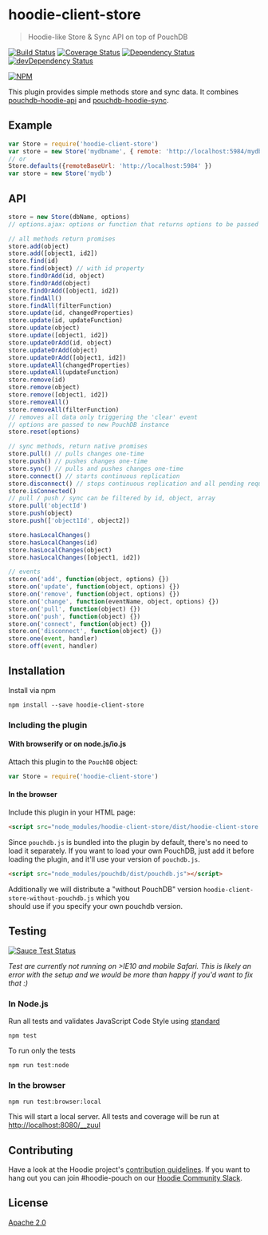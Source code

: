 # hoodie-client-store

> Hoodie-like Store & Sync API on top of PouchDB

[![Build Status](https://travis-ci.org/hoodiehq/hoodie-client-store.svg?branch=master)](https://travis-ci.org/hoodiehq/hoodie-client-store)
[![Coverage Status](https://coveralls.io/repos/hoodiehq/hoodie-client-store/badge.svg?branch=master)](https://coveralls.io/r/hoodiehq/hoodie-client-store?branch=master)
[![Dependency Status](https://david-dm.org/hoodiehq/hoodie-client-store.svg)](https://david-dm.org/hoodiehq/hoodie-client-store)
[![devDependency Status](https://david-dm.org/hoodiehq/hoodie-client-store/dev-status.svg)](https://david-dm.org/hoodiehq/hoodie-client-store#info=devDependencies)

[![NPM](https://nodei.co/npm/hoodie-client-store.png?downloads=true&downloadRank=true&stars=true)](https://nodei.co/npm/hoodie-client-store/)

This plugin provides simple methods store and
sync data. It combines [pouchdb-hoodie-api](https://github.com/hoodiehq/pouchdb-hoodie-api) and [pouchdb-hoodie-sync](https://github.com/hoodiehq/pouchdb-hoodie-sync).

## Example

```js
var Store = require('hoodie-client-store')
var store = new Store('mydbname', { remote: 'http://localhost:5984/mydbname' })
// or
Store.defaults({remoteBaseUrl: 'http://localhost:5984' })
var store = new Store('mydb')
```

## API

```js
store = new Store(dbName, options)
// options.ajax: options or function that returns options to be passed to all replications

// all methods return promises
store.add(object)
store.add([object1, id2])
store.find(id)
store.find(object) // with id property
store.findOrAdd(id, object)
store.findOrAdd(object)
store.findOrAdd([object1, id2])
store.findAll()
store.findAll(filterFunction)
store.update(id, changedProperties)
store.update(id, updateFunction)
store.update(object)
store.update([object1, id2])
store.updateOrAdd(id, object)
store.updateOrAdd(object)
store.updateOrAdd([object1, id2])
store.updateAll(changedProperties)
store.updateAll(updateFunction)
store.remove(id)
store.remove(object)
store.remove([object1, id2])
store.removeAll()
store.removeAll(filterFunction)
// removes all data only triggering the 'clear' event
// options are passed to new PouchDB instance
store.reset(options)

// sync methods, return native promises
store.pull() // pulls changes one-time
store.push() // pushes changes one-time
store.sync() // pulls and pushes changes one-time
store.connect() // starts continuous replication
store.disconnect() // stops continuous replication and all pending requests
store.isConnected()
// pull / push / sync can be filtered by id, object, array
store.pull('objectId')
store.push(object)
store.push(['object1Id', object2])

store.hasLocalChanges()
store.hasLocalChanges(id)
store.hasLocalChanges(object)
store.hasLocalChanges([object1, id2])

// events
store.on('add', function(object, options) {})
store.on('update', function(object, options) {})
store.on('remove', function(object, options) {})
store.on('change', function(eventName, object, options) {})
store.on('pull', function(object) {})
store.on('push', function(object) {})
store.on('connect', function(object) {})
store.on('disconnect', function(object) {})
store.one(event, handler)
store.off(event, handler)
```

## Installation

Install via npm

```
npm install --save hoodie-client-store
```

### Including the plugin

#### With browserify or on node.js/io.js

Attach this plugin to the `PouchDB` object:

```js
var Store = require('hoodie-client-store')
```

#### In the browser

Include this plugin in your HTML page:

```html
<script src="node_modules/hoodie-client-store/dist/hoodie-client-store.js"></script>
```

Since `pouchdb.js` is bundled into the plugin by default, there's no need to load it separately.
If you want to load your own PouchDB, just add it before loading the plugin, and it'll use your version of `pouchdb.js`.  

```html
<script src="node_modules/pouchdb/dist/pouchdb.js"></script>
```

Additionally we will distribute a "without PouchDB" version `hoodie-client-store-without-pouchdb.js` which you  
should use if you specify your own pouchdb version.

## Testing

[![Sauce Test Status](https://saucelabs.com/browser-matrix/hoodie-pouch.svg)](https://saucelabs.com/u/hoodie-pouch)

_Test are currently not running on >IE10 and mobile Safari. This is likely an error with the setup and we would be more than happy if you'd want to fix that :)_

### In Node.js

Run all tests and validates JavaScript Code Style using [standard](https://www.npmjs.com/package/standard)

```
npm test
```

To run only the tests

```
npm run test:node
```

### In the browser

```
npm run test:browser:local
```

This will start a local server. All tests and coverage will be run at [http://localhost:8080/__zuul](http://localhost:8080/__zuul)

## Contributing

Have a look at the Hoodie project's [contribution guidelines](https://github.com/hoodiehq/hoodie-dotfiles/blob/master/static/CONTRIBUTING.md).
If you want to hang out you can join #hoodie-pouch on our [Hoodie Community Slack](http://hood.ie/chat/).

## License

[Apache 2.0](http://www.apache.org/licenses/LICENSE-2.0)
